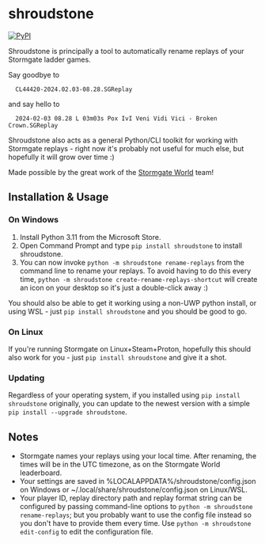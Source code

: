 # shroudstone

[![PyPI](https://img.shields.io/pypi/v/shroudstone)](https://pypi.org/project/shroudstone/)

Shroudstone is principally a tool to automatically rename replays of your
Stormgate ladder games.

Say goodbye to 

      CL44420-2024.02.03-08.28.SGReplay

and say hello to

      2024-02-03 08.28 L 03m03s Pox IvI Veni Vidi Vici - Broken Crown.SGReplay

Shroudstone also acts as a general Python/CLI toolkit for working with
Stormgate replays - right now it's probably not useful for much else, but
hopefully it will grow over time :)

Made possible by the great work of the [Stormgate
World](https://www.stormgateworld.com/) team!

## Installation & Usage

### On Windows

1. Install Python 3.11 from the Microsoft Store.
2. Open Command Prompt and type `pip install shroudstone` to install shroudstone.
3. You can now invoke `python -m shroudstone rename-replays` from the command
   line to rename your replays. To avoid having to do this every time, `python
   -m shroudstone create-rename-replays-shortcut` will create an icon on your
   desktop so it's just a double-click away :)

You should also be able to get it working using a non-UWP python install, or
using WSL - just `pip install shroudstone` and you should be good to go.

### On Linux

If you're running Stormgate on Linux+Steam+Proton, hopefully this should also
work for you - just `pip install shroudstone` and give it a shot.


### Updating

Regardless of your operating system, if you installed using `pip install
shroudstone` originally, you can update to the newest version with a simple
`pip install --upgrade shroudstone`.


## Notes

- Stormgate names your replays using your local time. After renaming, the times
  will be in the UTC timezone, as on the Stormgate World leaderboard.
- Your settings are saved in %LOCALAPPDATA%/shroudstone/config.json on Windows
  or ~/.local/share/shroudstone/config.json on Linux/WSL.
- Your player ID, replay directory path and replay format string can be
  configured by passing command-line options to `python -m shroudstone
  rename-replays`; but you probably want to use the config file instead so you
  don't have to provide them every time. Use `python -m shroudstone
  edit-config` to edit the configuration file.
